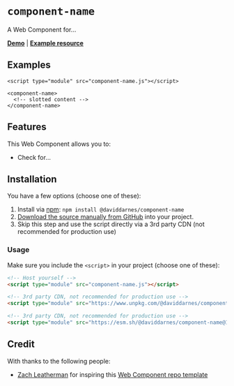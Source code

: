 # `component-name`

A Web Component for…

**[Demo](https://daviddarnes.github.io/component-name/demo.html)** | **[Example resource](https://darn.es/blog-post)**

## Examples

```
<script type="module" src="component-name.js"></script>

<component-name>
  <!-- slotted content -->
</component-name>
```

## Features

This Web Component allows you to:

- Check for…

## Installation

You have a few options (choose one of these):

1. Install via [npm](https://www.npmjs.com/package/@daviddarnes/component-name): `npm install @daviddarnes/component-name`
1. [Download the source manually from GitHub](https://github.com/daviddarnes/component-name/releases) into your project.
1. Skip this step and use the script directly via a 3rd party CDN (not recommended for production use)

### Usage

Make sure you include the `<script>` in your project (choose one of these):

```html
<!-- Host yourself -->
<script type="module" src="component-name.js"></script>
```

```html
<!-- 3rd party CDN, not recommended for production use -->
<script type="module" src="https://www.unpkg.com/@daviddarnes/component-name@1.0.0/component-name.js"></script>
```

```html
<!-- 3rd party CDN, not recommended for production use -->
<script type="module" src="https://esm.sh/@daviddarnes/component-name@1.0.0"></script>
```

## Credit

With thanks to the following people:

- [Zach Leatherman](https://zachleat.com) for inspiring this [Web Component repo template](https://github.com/daviddarnes/component-template)
